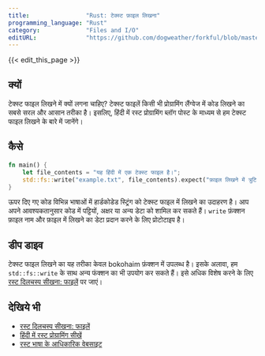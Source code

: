 ```yaml
---
title:                "Rust: टेक्स्ट फ़ाइल लिखना"
programming_language: "Rust"
category:             "Files and I/O"
editURL:              "https://github.com/dogweather/forkful/blob/master/content/hi/rust/writing-a-text-file.md"
---
```


{{< edit_this_page >}}

## क्यों

टेक्स्ट फाइल लिखने में क्यों लगना चाहिए? टेक्स्ट फाइलें किसी भी प्रोग्रामिंग लैंग्वेज में कोड लिखने का सबसे सरल और आसान तरीका है। इसलिए, हिंदी में रस्ट प्रोग्रामिंग ब्लॉग पोस्ट के माध्यम से हम टेक्स्ट फाइल लिखने के बारे में जानेंगे।

## कैसे

```Rust
fn main() {
    let file_contents = "यह हिंदी में एक टेक्स्ट फाइल है।";
    std::fs::write("example.txt", file_contents).expect("फ़ाइल लिखने में त्रुटि।");
}
```

ऊपर दिए गए कोड विभिन्न भाषाओं में हार्डकोडेड स्ट्रिंग को टेक्स्ट फाइल में लिखने का उदाहरण है। आप अपने आवश्यकतानुसार कोड में पट्टियों, अक्षर या अन्य डेटा को शामिल कर सकते हैं। `write` फ़ंक्शन फ़ाइल नाम और फ़ाइल में लिखने का डेटा प्रदान करने के लिए प्रोटोटाइप है।

## डीप डाइव

टेक्स्ट फाइल लिखने का यह तरीका केवल bokohaim फ़ंक्शन में उपलब्ध है। इसके अलावा, हम `std::fs::write` के साथ अन्य फंक्शन का भी उपयोग कर सकते हैं। इसे अधिक विशेष करने के लिए [रस्ट दिलचस्प सीखना: फाइलें](https://rust-lang-nursery.github.io/rust-cookbook/file.html) पर जाएं।

## देखिये भी

- [रस्ट दिलचस्प सीखना: फाइलें](https://rust-lang-nursery.github.io/rust-cookbook/file.html)
- [हिंदी में रस्ट प्रोग्रामिंग सीखें](https://github.com/Jaikishan-PM/Rust-Learning-in-Hindi)
- [रस्ट भाषा के आधिकारिक वेबसाइट](https://www.rust-lang.org/)